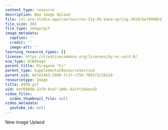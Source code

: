 ```yaml
---
content_type: resource
description: New image Uplaod
file: /ol-ocw-studio-app/courses/res-21g-01-kana-spring-2010/bef0988b21f99cb7108cb1cfc5deecd2_0450.gif
file_size: 382
file_type: image/gif
image_metadata:
  caption: ''
  credit: ''
  image-alt: ''
learning_resource_types: []
license: https://creativecommons.org/licenses/by-nc-sa/4.0/
ocw_type: OCWImage
parent_title: Hiragana "hi"
parent_type: SupplementalResourceSection
parent_uid: 6e7e24b3-29d8-7c17-c75b-7601f2c2b218
resourcetype: Image
title: 0450.gif
uid: bef0988b-21f9-9cb7-108c-b1cfc5deecd2
video_files:
  video_thumbnail_file: null
video_metadata:
  youtube_id: null
---
```

New image Uplaod